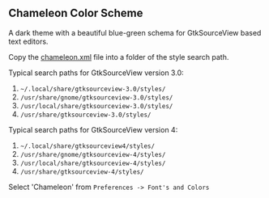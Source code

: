 ## Chameleon Color Scheme

A dark theme with a beautiful blue-green schema for GtkSourceView based text editors.

Copy the [chameleon.xml](https://github.com/kuladog/gedit-color-scheme/blob/main/chameleon.xml) file into a folder of the style search path.

Typical search paths for GtkSourceView version 3.0:
1. `~/.local/share/gtksourceview-3.0/styles/`
2. `/usr/share/gnome/gtksourceview-3.0/styles/`
3. `/usr/local/share/gtksourceview-3.0/styles/`
4. `/usr/share/gtksourceview-3.0/styles/`

Typical search paths for GtkSourceView version 4:
1. `~/.local/share/gtksourceview4/styles/`
2. `/usr/share/gnome/gtksourceview-4/styles/`
3. `/usr/local/share/gtksourceview-4/styles/`
4. `/usr/share/gtksourceview-4/styles/`

Select 'Chameleon' from `Preferences -> Font's and Colors`
